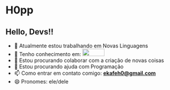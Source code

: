 
# H0pp
## Hello, Devs!!


- 🔭 Atualmente estou trabalhando em Novas Linguagens
- 🌱 Tenho conhecimento em: <img src="https://img.shields.io/badge/Python-FFD43B?style=for-the-badge&logo=python&logoColor=blue" width="60" height="20">
- 👯 Estou procurando colaborar com a criação de novas coisas
- 🤔 Estou procurando ajuda com Programação
- 📫 Como entrar em contato comigo: **ekafeh0@gmail.com**
- 😄 Pronomes: ele/dele
